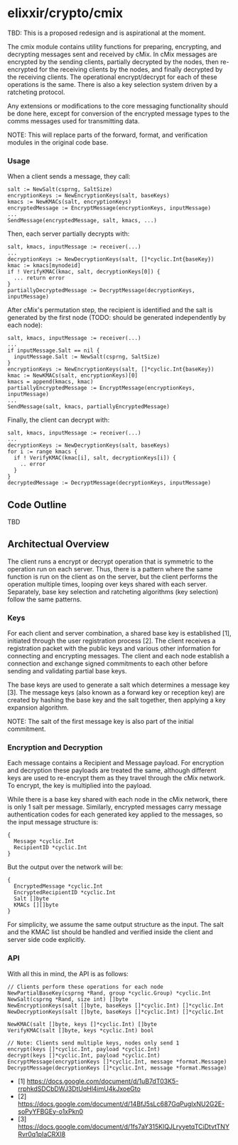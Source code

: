 # elixxir/crypto/cmix

TBD: This is a proposed redesign and is aspirational at the moment.

The cmix module contains utility functions for preparing,
encrypting, and decrypting messages sent and received by cMix. In cMix
messages are encrypted by the sending clients, partially decrypted by
the nodes, then re-encrypted for the receiving clients by the nodes,
and finally decrypted by the receiving clients. The operational
encrypt/decrypt for each of these operations is the same. There is
also a key selection system driven by a ratcheting protocol.

Any extensions or modifications to the core messaging functionality
should be done here, except for conversion of the encrypted message types
to the comms messages used for transmitting data.


NOTE: This will replace parts of the forward, format, and verification
modules in the original code base.

### Usage

When a client sends a message, they call:

```
salt := NewSalt(csprng, SaltSize)
encryptionKeys := NewEncryptionKeys(salt, baseKeys)
kmacs := NewKMACs(salt, encryptionKeys)
encryptedMessage := EncryptMessage(encryptionKeys, inputMessage)
...
SendMessage(encryptedMessage, salt, kmacs, ...)
```

Then, each server partially decrypts with:

```
salt, kmacs, inputMessage := receiver(...)
...
decryptionKeys := NewDecryptionKeys(salt, []*cyclic.Int{baseKey})
kmac := kmacs[mynodeid]
if ! VerifyKMAC(kmac, salt, decryptionKeys[0]) {
  ... return error
}
partiallyDecryptedMessage := DecryptMessage(decryptionKeys, inputMessage)
```

After cMix's permutation step, the recipient is identified and the
salt is generated by the first node (TODO: should be generated
independently by each node):

```
salt, kmacs, inputMessage := receiver(...)
...
if inputMessage.Salt == nil {
  inputMessage.Salt := NewSalt(csprng, SaltSize)
}
encryptionKeys := NewEncryptionKeys(salt, []*cyclic.Int{baseKey})
kmac := NewKMACs(salt, encryptionKeys)[0]
kmacs = append(kmacs, kmac)
partiallyEncryptedMessage := EncryptMessage(encryptionKeys, inputMessage)
...
SendMessage(salt, kmacs, partiallyEncryptedMessage)
```

Finally, the client can decrypt with:

```
salt, kmacs, inputMessage := receiver(...)
...
decryptionKeys := NewDecryptionKeys(salt, baseKeys)
for i := range kmacs {
  if ! VerifyKMAC(kmac[i], salt, decryptionKeys[i]) {
    .. error
  }
}
decryptedMessage := DecryptMessage(decryptionKeys, inputMessage)
```

## Code Outline

TBD

## Architectual Overview

The client runs a encrypt or decrypt operation that is symmetric to
the operation run on each server. Thus, there is a pattern where the
same function is run on the client as on the server, but the client
performs the operation multiple times, looping over keys shared with
each server. Separately, base key selection and ratcheting algorithms
(key selection) follow the same patterns.

### Keys

For each client and server combination, a shared base key is
established [1], initiated through the user registration process
[2]. The client receives a registration packet with the public keys
and various other information for connecting and encrypting
messages. The client and each node establish a connection and exchange
signed commitments to each other before sending and validating partial base
keys.

The base keys are used to generate a salt which determines a message
key [3]. The message keys (also known as a forward key or reception
key) are created by hashing the base key and the salt together, then
applying a key expansion algorithm.

NOTE: The salt of the first message key is also part of the initial
commitment.

### Encryption and Decryption

Each message contains a Recipient and Message payload. For encryption
and decryption these payloads are treated the same, although
different keys are used to re-encrypt them as they travel through the
cMix network. To encrypt, the key is multiplied into the payload.

While there is a base key shared with each node in the cMix network,
there is only 1 salt per message. Similarly, encrypted messages carry
message authentication codes for each generated key applied to the messages,
so the input message structure is:

```
{
  Message *cyclic.Int
  RecipientID *cyclic.Int
}
```

But the output over the network will be:
```
{
  EncryptedMessage *cyclic.Int
  EncryptedRecipientID *cyclic.Int
  Salt []byte
  KMACs [][]byte
}
```

For simplicity, we assume the same output structure as the input. The
salt and the KMAC list should be handled and verified inside the
client and server side code explicitly.

### API

With all this in mind, the API is as follows:


```
// Clients perform these operations for each node
NewPartialBaseKey(csprng *Rand, group *cyclic.Group) *cyclic.Int
NewSalt(csprng *Rand, size int) []byte
NewEncryptionKeys(salt []byte, baseKeys []*cyclic.Int) []*cyclic.Int
NewDecryptionKeys(salt []byte, baseKeys []*cyclic.Int) []*cyclic.Int

NewKMAC(salt []byte, keys []*cyclic.Int) []byte
VerifyKMAC(salt []byte, keys *cyclic.Int) bool

// Note: Clients send multiple keys, nodes only send 1
encrypt(keys []*cyclic.Int, payload *cyclic.Int)
decrypt(keys []*cyclic.Int, payload *cyclic.Int)
EncryptMessage(encryptionKeys []*cyclic.Int, message *format.Message)
DecryptMessage(decryptionKeys []*cyclic.Int, message *format.Message)
```

* [1] https://docs.google.com/document/d/1uB7dT03K5-rrphkdSDCbDWJ3DtUqHl4imU4kJxoeGto
* [2] https://docs.google.com/document/d/14BfJ5sLc687GqPugIxNU2G2E-soPyYFBGEy-o1xPkn0
* [3] https://docs.google.com/document/d/1fs7aY315KlQJLryyetqTCiDtvtTNYRvr0q1pIaCRXI8
